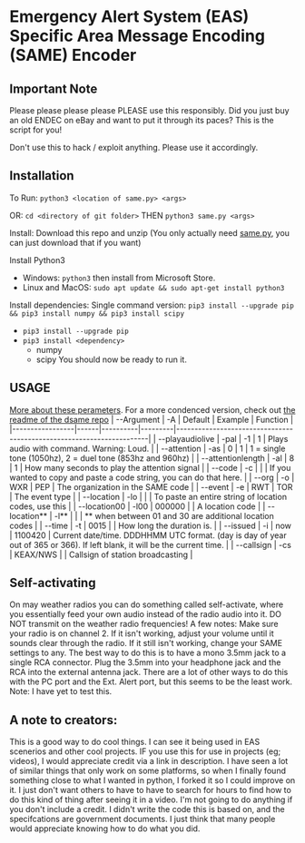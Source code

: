 # Emergency Alert System (EAS) Specific Area Message Encoding (SAME) Encoder

## Important Note

Please please please please PLEASE use this responsibly.  Did you just buy an old ENDEC on eBay and want to put it through its paces?  This is the script for you!

Don't use this to hack / exploit anything. Please use it accordingly.

## Installation
To Run: `python3 <location of same.py> <args>`

  OR: `cd <directory of git folder>` THEN `python3 same.py <args>`

Install:
  Download this repo and unzip (You only actually need [same.py](https://raw.githubusercontent.com/MaxMyzer/eas-same-encoder/master/same.py), you can just download that if you want)

Install Python3
  - Windows: `python3` then install from Microsoft Store.
  - Linux and MacOS: `sudo apt update && sudo apt-get install python3`

Install dependencies: Single command version: `pip3 install --upgrade pip && pip3 install numpy && pip3 install scipy`
  - `pip3 install --upgrade pip`
  - `pip3 install <dependency>`
     -  numpy
     -  scipy
 You should now be ready to run it.

## USAGE
[More about these perameters](https://en.wikipedia.org/wiki/Specific_Area_Message_Encoding#Header_format).
For a more condenced version, check out [the readme of the dsame repo](https://github.com/cuppa-joe/dsame/blob/master/README.md)
| --Argument      | -A   | Default  | Example | Function                                                             |
|-----------------|------|----------|---------|----------------------------------------------------------------------|
| --playaudiolive | -pal | -1       | 1       | Plays audio with command. Warning: Loud.                             |
| --attention | -as | 0       | 1       | 1 = single tone (1050hz), 2 = duel tone (853hz and 960hz)                             |
| --attentionlength | -al | 8       | 1       | How many seconds to play the attention signal                          |
| --code          | -c   |          |         | If you wanted to copy and paste a code string, you can do that here. |
| --org           | -o   | WXR      | PEP     | The organization in the SAME code                                    |
| --event         | -e   | RWT      | TOR     | The event type                                                       |
| --location      | -lo  |          |         | To paste an entire string of location codes, use this                |
| --location00    | -l00 | 000000   |         | A location code                                                      |
| --location**    | -l** |          |         | ** when between 01 and 30 are additional location codes              |
| --time          | -t   | 0015     |         | How long the duration is.                                            |
| --issued          | -i   | now     | 1100420        | Current date/time. DDDHHMM UTC format. (day is day of year out of 365 or 366). If left blank, it will be the current time.                                          |
| --callsign      | -cs  | KEAX/NWS |         | Callsign of station broadcasting                                     |

## Self-activating
On may weather radios you can do something called self-activate, where you essentially feed your own audio instead of the radio audio into it. DO NOT transmit on the weather radio frequencies! A few notes: Make sure your radio is on channel 2. If it isn't working, adjust your volume until it sounds clear through the radio. If it still isn't working, change your SAME settings to any. The best way to do this is to have a mono 3.5mm jack to a single RCA connector. Plug the 3.5mm into your headphone jack and the RCA into the external antenna jack. There are a lot of other ways to do this with the PC port and the Ext. Alert port, but this seems to be the least work. Note: I have yet to test this.

## A note to creators:
This is a good way to do cool things. I can see it being used in EAS scenerios and other cool projects.
IF you use this for use in projects (eg; videos), I would appreciate credit via a link in description. 
I have seen a lot of similar things that only work on some platforms, so when I finally found something close to what I wanted in python, I forked it so I could improve on it. I just don't want others to have to have to search for hours to find how to do this kind of thing after seeing it in a video. I'm not going to do anything if you don't include a credit. I didn't write the code this is based on, and the specifcations are government documents. I just think that many people would appreciate knowing how to do what you did.
